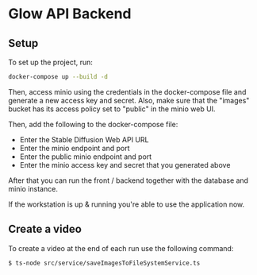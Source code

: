# Glow API Backend

## Setup

To set up the project, run:

```bash
docker-compose up --build -d
```

Then, access minio using the credentials in the docker-compose file and generate a new access key and secret. Also, make sure that the "images" bucket has its access policy set to "public" in the minio web UI.

Then, add the following to the docker-compose file:

* Enter the Stable Diffusion Web API URL
* Enter the minio endpoint and port
* Enter the public minio endpoint and port
* Enter the minio access key and secret that you generated above

After that you can run the front / backend together with the database and minio instance.

If the workstation is up & running you're able to use the application now.


## Create a video
To create a video at the end of each run use the following command:

```bash
$ ts-node src/service/saveImagesToFileSystemService.ts
```

